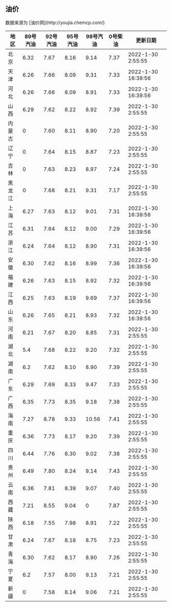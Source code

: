 
<!DOCTYPE html>
<html lang="zh-cn">
<head>
<link href="https://cdn.jsdelivr.net/gh/RookieFanzk/link/github.css" rel="stylesheet">
</head>

<body>
<h2>油价</h2>
<p>数据来源为 [油价网](http://youjia.chemcp.com/) </p>
<table>
<thead>
<tr>
<th>地区</th>
<th>89号汽油</th>
<th>92号汽油</th>
<th>95号汽油</th>
<th>98号汽油</th>
<th>0号柴油</th>
<th>更新日期</th>
</tr>
</thead>
<tbody>
<tr>
<td>北京</td>
<td>6.32</td>
<td>7.67</td>
<td>8.16</td>
<td>9.14</td>
<td>7.37</td>
<td>2022-1-30 2:55:55</td>
</tr>
<tr>
<td>天津</td>
<td>6.26</td>
<td>7.66</td>
<td>8.09</td>
<td>9.31</td>
<td>7.33</td>
<td>2022-1-30 16:39:56</td>
</tr>
<tr>
<td>河北</td>
<td>6.26</td>
<td>7.66</td>
<td>8.09</td>
<td>8.91</td>
<td>7.33</td>
<td>2022-1-30 16:39:56</td>
</tr>
<tr>
<td>山西</td>
<td>6.29</td>
<td>7.62</td>
<td>8.22</td>
<td>8.92</td>
<td>7.39</td>
<td>2022-1-30 2:55:55</td>
</tr>
<tr>
<td>内蒙古</td>
<td>0</td>
<td>7.60</td>
<td>8.11</td>
<td>8.90</td>
<td>7.20</td>
<td>2022-1-30 2:55:55</td>
</tr>
<tr>
<td>辽宁</td>
<td>0</td>
<td>7.64</td>
<td>8.15</td>
<td>8.87</td>
<td>7.23</td>
<td>2022-1-30 2:55:55</td>
</tr>
<tr>
<td>吉林</td>
<td>0</td>
<td>7.63</td>
<td>8.23</td>
<td>8.97</td>
<td>7.24</td>
<td>2022-1-30 2:55:55</td>
</tr>
<tr>
<td>黑龙江</td>
<td>0</td>
<td>7.68</td>
<td>8.21</td>
<td>9.31</td>
<td>7.17</td>
<td>2022-1-30 2:55:55</td>
</tr>
<tr>
<td>上海</td>
<td>6.27</td>
<td>7.63</td>
<td>8.12</td>
<td>9.01</td>
<td>7.31</td>
<td>2022-1-30 16:39:56</td>
</tr>
<tr>
<td>江苏</td>
<td>6.31</td>
<td>7.64</td>
<td>8.12</td>
<td>9.00</td>
<td>7.29</td>
<td>2022-1-30 16:39:56</td>
</tr>
<tr>
<td>浙江</td>
<td>6.24</td>
<td>7.64</td>
<td>8.12</td>
<td>8.90</td>
<td>7.31</td>
<td>2022-1-30 16:39:56</td>
</tr>
<tr>
<td>安徽</td>
<td>6.30</td>
<td>7.62</td>
<td>8.16</td>
<td>8.99</td>
<td>7.36</td>
<td>2022-1-30 16:39:56</td>
</tr>
<tr>
<td>福建</td>
<td>6.26</td>
<td>7.63</td>
<td>8.15</td>
<td>8.92</td>
<td>7.32</td>
<td>2022-1-30 16:39:56</td>
</tr>
<tr>
<td>江西</td>
<td>6.25</td>
<td>7.63</td>
<td>8.19</td>
<td>9.69</td>
<td>7.37</td>
<td>2022-1-30 16:39:56</td>
</tr>
<tr>
<td>山东</td>
<td>6.26</td>
<td>7.65</td>
<td>8.21</td>
<td>8.93</td>
<td>7.32</td>
<td>2022-1-30 16:39:56</td>
</tr>
<tr>
<td>河南</td>
<td>6.21</td>
<td>7.67</td>
<td>8.20</td>
<td>8.85</td>
<td>7.31</td>
<td>2022-1-30 2:55:55</td>
</tr>
<tr>
<td>湖北</td>
<td>5.4</td>
<td>7.68</td>
<td>8.22</td>
<td>9.20</td>
<td>7.32</td>
<td>2022-1-30 2:55:55</td>
</tr>
<tr>
<td>湖南</td>
<td>6.2</td>
<td>7.62</td>
<td>8.10</td>
<td>8.90</td>
<td>7.39</td>
<td>2022-1-30 2:55:55</td>
</tr>
<tr>
<td>广东</td>
<td>6.29</td>
<td>7.69</td>
<td>8.33</td>
<td>9.47</td>
<td>7.33</td>
<td>2022-1-30 2:55:55</td>
</tr>
<tr>
<td>广西</td>
<td>6.35</td>
<td>7.73</td>
<td>8.35</td>
<td>9.18</td>
<td>7.38</td>
<td>2022-1-30 2:55:55</td>
</tr>
<tr>
<td>海南</td>
<td>7.27</td>
<td>8.78</td>
<td>9.33</td>
<td>10.56</td>
<td>7.41</td>
<td>2022-1-30 2:55:55</td>
</tr>
<tr>
<td>重庆</td>
<td>6.36</td>
<td>7.73</td>
<td>8.17</td>
<td>9.20</td>
<td>7.39</td>
<td>2022-1-30 2:55:55</td>
</tr>
<tr>
<td>四川</td>
<td>6.44</td>
<td>7.76</td>
<td>8.30</td>
<td>9.02</td>
<td>7.38</td>
<td>2022-1-30 2:55:55</td>
</tr>
<tr>
<td>贵州</td>
<td>6.49</td>
<td>7.80</td>
<td>8.24</td>
<td>9.14</td>
<td>7.43</td>
<td>2022-1-30 2:55:55</td>
</tr>
<tr>
<td>云南</td>
<td>6.36</td>
<td>7.81</td>
<td>8.39</td>
<td>9.07</td>
<td>7.40</td>
<td>2022-1-30 2:55:55</td>
</tr>
<tr>
<td>西藏</td>
<td>7.21</td>
<td>8.55</td>
<td>9.04</td>
<td>0</td>
<td>7.87</td>
<td>2022-1-30 2:55:55</td>
</tr>
<tr>
<td>陕西</td>
<td>6.18</td>
<td>7.55</td>
<td>7.98</td>
<td>8.91</td>
<td>7.22</td>
<td>2022-1-30 2:55:55</td>
</tr>
<tr>
<td>甘肃</td>
<td>6.24</td>
<td>7.67</td>
<td>8.18</td>
<td>8.75</td>
<td>7.23</td>
<td>2022-1-30 2:55:55</td>
</tr>
<tr>
<td>青海</td>
<td>6.30</td>
<td>7.62</td>
<td>8.17</td>
<td>8.90</td>
<td>7.26</td>
<td>2022-1-30 2:55:55</td>
</tr>
<tr>
<td>宁夏</td>
<td>6.2</td>
<td>7.57</td>
<td>8.00</td>
<td>9.13</td>
<td>7.21</td>
<td>2022-1-30 2:55:55</td>
</tr>
<tr>
<td>新疆</td>
<td>0</td>
<td>7.58</td>
<td>8.14</td>
<td>9.06</td>
<td>7.21</td>
<td>2022-1-30 2:55:55</td>
</tr>
</tbody>
</table>
</body>
</html>
